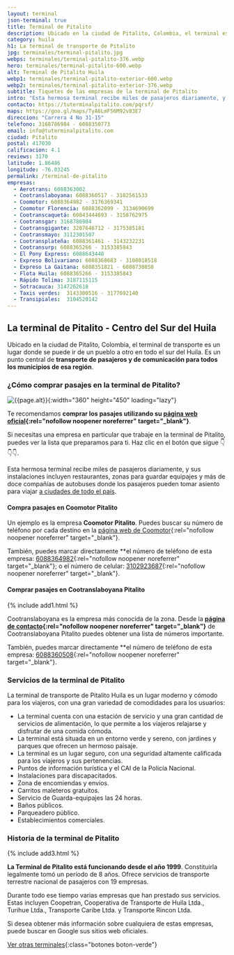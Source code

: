 ```yaml
---
layout: terminal
json-terminal: true
title: Terminal de Pitalito
description: Ubicado en la ciudad de Pitalito, Colombia, el terminal es un lugar donde se puede ir de un pueblo a otro en todo el sur del Huila.
category: huila
h1: La terminal de transporte de Pitalito
jpg: terminales/terminal-pitalito.jpg
webps: terminales/terminal-pitalito-376.webp
hero: terminales/terminal-pitalito-600.webp
alt: Terminal de Pitalito Huila
webp1: terminales/terminal-pitalito-exterior-600.webp
webp2: terminales/terminal-pitalito-exterior-376.webp
subtitle: Tiquetes de las empresas de la terminal de Pitalito
intro: "Esta hermosa terminal recibe miles de pasajeros diariamente, y sus instalaciones incluyen restaurantes, zonas para guardar equipajes y más de doce compañías de autobuses."
contacto: https://tuterminalpitalito.com/pqrsf/
maps: https://goo.gl/maps/TyA6LmFS6M92v83E7
direccion: "Carrera 4 No 31-15"
telefono: 3168786984 - 6088350773
email: info@tuterminalpitalito.com
ciudad: Pitalito
postal: 417030
calificacion: 4.1
reviews: 3170
latitude: 1.86486
longitude: -76.03245
permalink: /terminal-de-pitalito
empresas:
  - Aerotrans: 6088363002
  - Cootranslaboyana: 6088360517 - 3102561533
  - Coomotor: 6088364982 - 3176369341
  - Coomotor Florencia: 6088362099 - 3134690699
  - Cootranscaquetá: 60843444693 - 3158762975
  - Cootransgar: 3168786984
  - Cootransgigante: 3207646712 - 3175385181
  - Cootransmayo: 3112301507
  - Cootransplateña: 6088361461 - 3143232231
  - Cootransurp: 6088365266 - 3153385843
  - El Pony Express: 6088643440
  - Expreso Bolivariano: 6088368683 - 3108018518
  - Expreso La Gaitana: 6088351821 - 6088730850
  - Flota Huila: 6088365266 - 3153385843
  - Rápido Tolima: 3187115115
  - Sotracauca: 3147262618
  - Taxis verdes:  3143300516 - 3177692140
  - Transipiales:  3104520142
---
```

## La terminal de Pitalito - Centro del Sur del Huila

Ubicado en la ciudad de Pitalito, Colombia, el terminal de transporte es un lugar donde se puede ir de un pueblo a otro en todo el sur del Huila. Es un punto central de **transporte de pasajeros y de comunicación para todos los municipios de esa región**.

### ¿Cómo comprar pasajes en la terminal de Pitalito?

![{{page.alt}}]({{site.baseurl}}/img/{{page.webp2}} "Terminal transporte {{ciudad}}"){:width="360" height="450" loading="lazy"}

Te recomendamos **comprar los pasajes utilizando su [página web oficial](https://tuterminalpitalito.com/comprar-pasajes/){:rel="nofollow noopener noreferrer" target="_blank"}**.

Si necesitas una empresa en particular que trabaje en la terminal de Pitalito, puedes ver la lista que preparamos para ti. Haz clic en el botón que sigue 👇👇👇.

Esta hermosa terminal recibe miles de pasajeros diariamente, y sus instalaciones incluyen restaurantes, zonas para guardar equipajes y más de doce compañías de autobuses donde los pasajeros pueden tomar asiento para viajar [a ciudades de todo el país]({{site.baseurl}}/terminales-de-colombia).

#### Compra pasajes en Coomotor Pitalito

Un ejemplo es la empresa **Coomotor Pitalito**. Puedes buscar su número de teléfono por cada destino en la [página web de Coomotor](https://coomotor.com.co/nosotros/agencias-y-terminales/){:rel="nofollow noopener noreferrer" target="_blank"}.

También, puedes marcar directamente **el número de teléfono de esta empresa: [6088364982](tel:6088364982){:rel="nofollow noopener noreferrer" target="_blank"}; o el número de celular: [3102923687](tel:+573102923687){:rel="nofollow noopener noreferrer" target="_blank"}.

#### Comprar pasajes en Cootranslaboyana Pitalito

{% include add1.html %}

Cootranslaboyana es la empresa más conocida de la zona. Desde la **[página de contacto](https://www.cootranslaboyana.com.co/Contacto.html){:rel="nofollow noopener noreferrer" target="_blank"}** de Cootranslaboyana Pitalito puedes obtener una lista de números importante.

También, puedes marcar directamente **el número de teléfono de esta empresa: [6088360508](tel:6088364982){:rel="nofollow noopener noreferrer" target="_blank"}.

### Servicios de la terminal de Pitalito

La terminal de transporte de Pitalito Huila es un lugar moderno y cómodo para los viajeros, con una gran variedad de comodidades para los usuarios:

* La terminal cuenta con una estación de servicio y una gran cantidad de servicios de alimentación, lo que permite a los viajeros relajarse y disfrutar de una comida cómoda.
* La terminal está situada en un entorno verde y sereno, con jardines y parques que ofrecen un hermoso paisaje.
* La terminal es un lugar seguro, con una seguridad altamente calificada para los viajeros y sus pertenencias.
* Puntos de información turística y el CAI de la Policía Nacional.
* Instalaciones para discapacitados.
* Zona de encomiendas y envíos.
* Carritos maleteros gratuitos.
* Servicio de Guarda-equipajes las 24 horas.
* Baños públicos.
* Parqueadero público.
* Establecimientos comerciales.

### Historia de la terminal de Pitalito

{% include add3.html %}

**La Terminal de Pitalito está funcionando desde el año 1999**. Constituirla legalmente tomó un período de 8 años. Ofrece servicios de transporte terrestre nacional de pasajeros con 19 empresas.

Durante todo ese tiempo varias empresas que han prestado sus servicios. Estas incluyen Coopetran, Cooperativa de Transporte de Huila Ltda., Turihue Ltda., Transporte Caribe Ltda. y Transporte Rincon Ltda.

Si desea obtener más información sobre cualquiera de estas empresas, puede buscar en Google sus sitios web oficiales.

[Ver otras terminales](/terminales-de-colombia){:class="botones boton-verde"}
